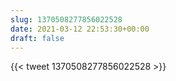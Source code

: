 ```yaml
---
slug: 1370508277856022528
date: 2021-03-12 22:53:30+00:00
draft: false
---
```


{{< tweet 1370508277856022528 >}}
